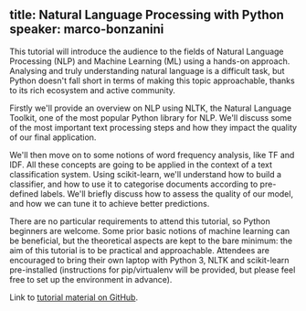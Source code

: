 title: Natural Language Processing with Python
speaker: marco-bonzanini
---
This tutorial will introduce the audience to the fields of Natural Language Processing (NLP) and Machine Learning (ML) using a hands-on approach. Analysing and truly understanding natural language is a difficult task, but Python doesn't fall short in terms of making this topic approachable, thanks to its rich ecosystem and active community.

Firstly we'll provide an overview on NLP using NLTK, the Natural Language Toolkit, one of the most popular Python library for NLP. We'll discuss some of the most important text processing steps and how they impact the quality of our final application.

We'll then move on to some notions of word frequency analysis, like TF and IDF. All these concepts are going to be applied in the context of a text classification system. Using scikit-learn, we'll understand how to build a classifier, and how to use it to categorise documents according to pre-defined labels. We'll briefly discuss how to assess the quality of our model, and how we can tune it to achieve better predictions.

There are no particular requirements to attend this tutorial, so Python beginners are welcome. Some prior basic notions of machine learning can be beneficial, but the theoretical aspects are kept to the bare minimum: the aim of this tutorial is to be practical and approachable. Attendees are encouraged to bring their own laptop with Python 3, NLTK and scikit-learn pre-installed (instructions for pip/virtualenv will be provided, but please feel free to set up the environment in advance).

Link to [tutorial material on GitHub](https://github.com/bonzanini/nlp-tutorial "Tutorial repo").

